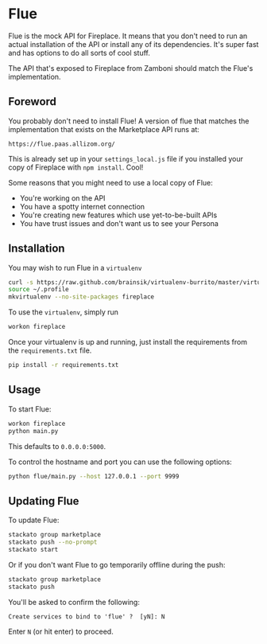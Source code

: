 Flue
====

Flue is the mock API for Fireplace. It means that you don't need to run an
actual installation of the API or install any of its dependencies. It's super
fast and has options to do all sorts of cool stuff.

The API that's exposed to Fireplace from Zamboni should match the Flue's
implementation.


Foreword
--------

You probably don't need to install Flue! A version of flue that matches the
implementation that exists on the Marketplace API runs at:

```
https://flue.paas.allizom.org/
```

This is already set up in your `settings_local.js` file if you installed your
copy of Fireplace with `npm install`. Cool!

Some reasons that you might need to use a local copy of Flue:

* You're working on the API
* You have a spotty internet connection
* You're creating new features which use yet-to-be-built APIs
* You have trust issues and don't want us to see your Persona


Installation
------------

You may wish to run Flue in a `virtualenv`

```bash
curl -s https://raw.github.com/brainsik/virtualenv-burrito/master/virtualenv-burrito.sh | $SHELL
source ~/.profile
mkvirtualenv --no-site-packages fireplace
```

To use the `virtualenv`, simply run

```bash
workon fireplace
```


Once your virtualenv is up and running, just install the requirements from the
`requirements.txt` file.

```bash
pip install -r requirements.txt
```


Usage
-----

To start Flue:

```bash
workon fireplace
python main.py
```


This defaults to `0.0.0.0:5000`.

To control the hostname and port you can use the following options:

```bash
python flue/main.py --host 127.0.0.1 --port 9999
```


Updating Flue
-------------

To update Flue:

```bash
stackato group marketplace
stackato push --no-prompt
stackato start
```

Or if you don't want Flue to go temporarily offline during the push:

```bash
stackato group marketplace
stackato push
```

You'll be asked to confirm the following:

```
Create services to bind to 'flue' ?  [yN]: N
```

Enter `N` (or hit enter) to proceed.
